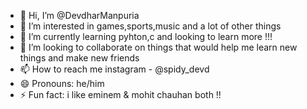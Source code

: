 - 👋 Hi, I’m @DevdharManpuria
- 👀 I’m interested in games,sports,music and a lot of other things
- 🌱 I’m currently learning pyhton,c and looking to learn more !!!
- 💞️ I’m looking to collaborate on things that would help me learn new things and make new friends
- 📫 How to reach me instagram - @spidy_devd
- 😄 Pronouns: he/him
- ⚡ Fun fact: i like eminem & mohit chauhan both !!

<!---
DevdharManpuria/DevdharManpuria is a ✨ special ✨ repository because its `README.md` (this file) appears on your GitHub profile.
You can click the Preview link to take a look at your changes.
--->
